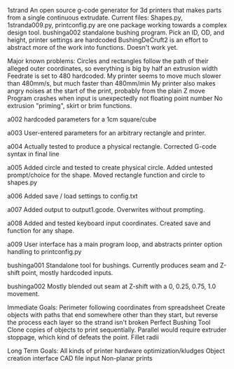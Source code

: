 

 1strand
An open source g-code generator for 3d printers that makes parts from a single continuous extrudate.
Current files: 
Shapes.py, 1stranda009.py, printconfig.py are one package working towards a complex design tool.
bushinga002 standalone bushing program.  Pick an ID, OD, and height, printer settings are hardcoded
BushingDeCruft2 is an effort to abstract more of the work into functions.  Doesn't work yet.


Major known problems:
Circles and rectangles follow the path of their alleged outer coordinates, so everything is big by half an extrusion width
Feedrate is set to 480 hardcoded.  My printer seems to move much slower than 480mm/s, but much faster than 480mm/min 
My printer also makes angry noises at the start of the print, probably from the plain Z move 
Program crashes when input is unexpectedly not floating point number
No extrusion "priming", skirt or brim functions.



a002 hardcoded parameters for a 1cm square/cube

a003 User-entered parameters for an arbitrary rectangle and printer.

a004 Actually tested to produce a physical rectangle.  Corrected G-code syntax in final line

a005 Added circle and tested to create physical circle.  Added untested prompt/choice for the shape.  Moved rectangle function and circle to shapes.py

a006 Added save / load settings to config.txt

a007 Added output to output1.gcode.  Overwrites without prompting.

a008 Added and tested keyboard input coordinates.  Created save and function for any shape.

a009 User interface has a main program loop, and abstracts printer option handling to printconfig.py

bushinga001 Standalone tool for bushings.  Currently produces seam and Z-shift point, mostly hardcoded inputs.

bushinga002 Mostly blended out seam at Z-shift with a 0, 0.25, 0.75, 1.0 movement.


Immediate Goals:
Perimeter following coordinates from spreadsheet
Create objects with paths that end somewhere other than they start, but reverse the process each layer so the strand isn't broken
Perfect Bushing Tool
Clone copies of objects to print sequentially.  Parallel would require extruder stoppage, which kind of defeats the point.
Fillet radii

Long Term Goals:
All kinds of printer hardware optimization/kludges
Object creation interface
CAD file input
Non-planar prints
